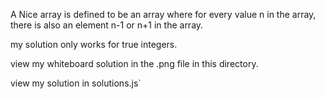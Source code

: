 A Nice array is defined to be an array where for every value n in the array, there is also an element n-1 or n+1 in the array.

my solution only works for true integers.


view my whiteboard solution in the .png file in this directory.


view my solution in solutions.js`
